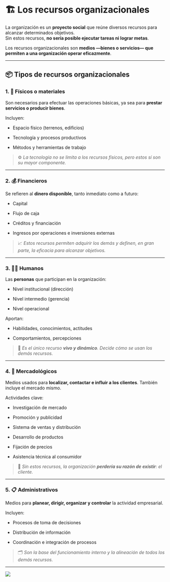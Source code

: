# 🏗️ Los recursos organizacionales

La organización es un **proyecto social** que reúne diversos recursos para alcanzar determinados objetivos.  
Sin estos recursos, **no sería posible ejecutar tareas ni lograr metas**.

Los recursos organizacionales son **medios —bienes o servicios— que permiten a una organización operar eficazmente**.

---

## 📦 Tipos de recursos organizacionales

### 1. 🧱 Físicos o materiales

Son necesarios para efectuar las operaciones básicas, ya sea para **prestar servicios o producir bienes**.

Incluyen:

- Espacio físico (terrenos, edificios)
    
- Tecnología y procesos productivos
    
- Métodos y herramientas de trabajo
    

> ⚙️ _La tecnología no se limita a los recursos físicos, pero estos sí son su mayor componente._

---

### 2. 💰 Financieros

Se refieren al **dinero disponible**, tanto inmediato como a futuro:

- Capital
    
- Flujo de caja
    
- Créditos y financiación
    
- Ingresos por operaciones e inversiones externas
    

> 📈 _Estos recursos permiten adquirir los demás y definen, en gran parte, la eficacia para alcanzar objetivos._

---

### 3. 🧑‍💼 Humanos

Las **personas** que participan en la organización:

- Nivel institucional (dirección)
    
- Nivel intermedio (gerencia)
    
- Nivel operacional
    

Aportan:

- Habilidades, conocimientos, actitudes
    
- Comportamientos, percepciones
    

> 🙋 _Es el único recurso **vivo y dinámico**. Decide cómo se usan los demás recursos._

---

### 4. 📣 Mercadológicos

Medios usados para **localizar, contactar e influir a los clientes**. También incluye el mercado mismo.

Actividades clave:

- Investigación de mercado
    
- Promoción y publicidad
    
- Sistema de ventas y distribución
    
- Desarrollo de productos
    
- Fijación de precios
    
- Asistencia técnica al consumidor
    

> 🧭 _Sin estos recursos, la organización **perdería su razón de existir**: el cliente._

---

### 5. 📋 Administrativos

Medios para **planear, dirigir, organizar y controlar** la actividad empresarial.

Incluyen:

- Procesos de toma de decisiones
    
- Distribución de información
    
- Coordinación e integración de procesos
    

> 🗂️ _Son la base del funcionamiento interno y la alineación de todos los demás recursos._

---

![](https://lh7-rt.googleusercontent.com/docsz/AD_4nXei5VhbAKaIKLTqZmuQhc8zwrAx5CZIG_yJCsL3XhNQNNMjtLJLnM41zesDQ_GnFvxL50tlFy4Jk5v05UxMmnIsKaYYw81xL1FR6hb5MYmwJnQcMVr03Cu0j3TqndxG7LYEiAGOaw?key=pSXgBAnsFKCLlD9I8kI19Q)
